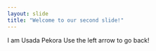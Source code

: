 ```yaml
---
layout: slide
title: "Welcome to our second slide!"
---
```

I am Usada Pekora
Use the left arrow to go back!
